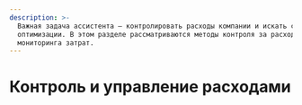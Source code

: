 ```yaml
---
description: >-
  Важная задача ассистента — контролировать расходы компании и искать способы их
  оптимизации. В этом разделе рассматриваются методы контроля за расходами и
  мониторинга затрат.
---
```


# Контроль и управление расходами

